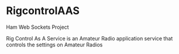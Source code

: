 RigcontrolAAS
=============

Ham Web Sockets Project

Rig Control As A Service is an Amateur Radio application service that controls the settings on Amateur Radios
